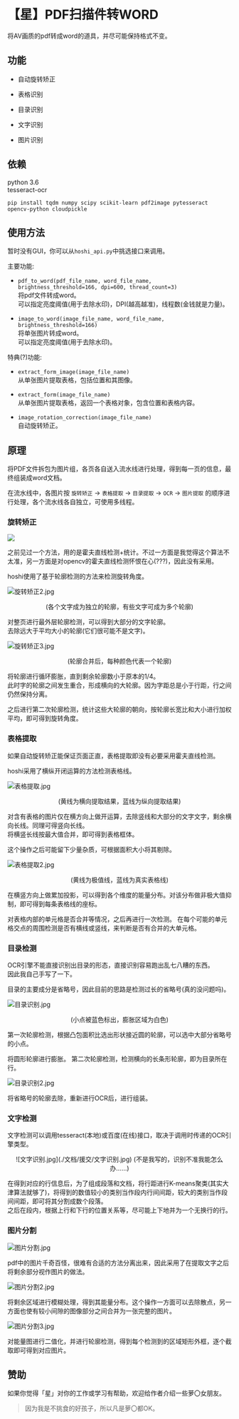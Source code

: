 # 【星】PDF扫描件转WORD

将AV画质的pdf转成word的道具，并尽可能保持格式不变。

## 功能

-   自动旋转矫正

-   表格识别

-   目录识别

-   文字识别

-   图片识别

## 依赖

python 3.6  
tesseract-ocr

```
pip install tqdm numpy scipy scikit-learn pdf2image pytesseract opencv-python cloudpickle
```

## 使用方法

暂时没有GUI，你可以从`hoshi_api.py`中挑选接口来调用。

主要功能: 

+ `pdf_to_word(pdf_file_name, word_file_name, brightness_threshold=166, dpi=600, thread_count=3)`  
    将pdf文件转成word。  
    可以指定亮度阈值(用于去除水印)，DPI(越高越准)，线程数(金钱就是力量)。

+ `image_to_word(image_file_name, word_file_name, brightness_threshold=166)`  
    将单张图片转成word。  
    可以指定亮度阈值(用于去除水印)。

特典(?)功能: 

+ `extract_form_image(image_file_name)`  
    从单张图片提取表格，包括位置和其图像。

+ `extract_form(image_file_name)`  
    从单张图片提取表格，返回一个表格对象，包含位置和表格内容。

+ `image_rotation_correction(image_file_name)`  
    自动旋转矫正。


## 原理

将PDF文件拆包为图片组，各页各自送入流水线进行处理，得到每一页的信息，最终组装成word文档。

在流水线中，各图片按 `旋转矫正` -> `表格提取` -> `目录提取` -> `OCR` -> `图片提取` 的顺序进行处理，各个流水线各自独立，可使用多线程。

### 旋转矫正

![](./文档/援交/旋转矫正.jpg)

之前见过一个方法，用的是霍夫直线检测+统计。不过一方面是我觉得这个算法不太准，另一方面是对opencv的霍夫直线检测怀恨在心(???)，因此没有采用。

hoshi使用了基于轮廓检测的方法来检测旋转角度。

![旋转矫正2.jpg](./文档/援交/旋转矫正2.jpg)
<p align="center">(各个文字成为独立的轮廓，有些文字可成为多个轮廓)</p>

对整页进行最外层轮廓检测，可以得到大部分的文字轮廓。  
去除远大于平均大小的轮廓(它们很可能不是文字)。

![旋转矫正3.jpg](./文档/援交/旋转矫正3.jpg)  
<p align="center">(轮廓合并后，每种颜色代表一个轮廓)</p>

将轮廓进行循环膨胀，直到剩余轮廓数小于原本的1/4。  
此时字的轮廓之间发生重合，形成横向的大轮廓。因为字距总是小于行距，行之间仍然保持分离。
  
之后进行第二次轮廓检测，统计这些大轮廓的朝向，按轮廓长宽比和大小进行加权平均，即可得到旋转角度。

### 表格提取

如果自动旋转矫正能保证页面正直，表格提取即没有必要采用霍夫直线检测。

hoshi采用了横纵开闭运算的方法检测表格线。

![表格提取.jpg](./文档/援交/表格提取.jpg)  
<p align="center">(黄线为横向提取结果，蓝线为纵向提取结果)</p>

对含有表格的图片仅在横方向上做开运算，去除竖线和大部分的文字文字，剩余横向长线。同理可得竖向长线。  
将横竖长线按最大值合并，即可得到表格框体。

这个操作之后可能留下少量杂质，可根据面积大小将其剔除。

![表格提取2.jpg](./文档/援交/表格提取2.jpg)
<p align="center">(黄线为极值线，蓝线为真实表格线)</p>

在横竖方向上做累加投影，可以得到各个维度的能量分布。对该分布做非极大值抑制，即可得到每条表格线的座标。

对表格内部的单元格是否合并等情况，之后再进行一次检测。
在每个可能的单元格交点的周围检测是否有横线或竖线，来判断是否有合并的大单元格。

### 目录检测

OCR引擎不能直接识别出目录的形态，直接识别容易跑出乱七八糟的东西。  
因此我自己手写了一下。

目录的主要成分是省略号，因此目前的思路是检测过长的省略号(真的没问题吗)。

![目录识别.jpg](./文档/援交/目录识别.jpg)
<p align="center">(小点被蓝色标出，膨胀区域为白色)</p>

第一次轮廓检测，根据凸包面积比选出形状接近圆的轮廓，可以选中大部分省略号的小点。

将圆形轮廓进行膨胀。
第二次轮廓检测，检测横向的长条形轮廓，即为目录所在行。

![目录识别2.jpg](./文档/援交/目录识别2.jpg)

将省略号的轮廓去除，重新进行OCR后，进行组装。

### 文字检测

文字检测可以调用tesseract(本地)或百度(在线)接口，取决于调用时传递的OCR引擎类型。

<p align="center">
![文字识别.jpg](./文档/援交/文字识别.jpg)  
(不是我写的，识别不准我能怎么办……)
</p>

在得到对应的行信息后，为了组成段落和文档，将行距进行K-means聚类(其实大津算法就够了)，将得到的数值较小的类别当作段内行间间距，较大的类别当作段间间距，即可将其分割成数个段落。  
之后在段内，根据上行和下行的位置关系等，尽可能上下地并为一个无换行的行。

### 图片分割

![图片分割.jpg](./文档/援交/图片分割.jpg)

pdf中的图片千奇百怪，很难有合适的方法分离出来，因此采用了在提取文字之后将剩余部分视作图片的做法。

![图片分割2.jpg](./文档/援交/图片分割2.jpg)

将剩余区域进行模糊处理，得到其能量分布。这个操作一方面可以去除散点，另一方面也使有较小间隙的图像部分之间合并为一张完整的图片。

![图片分割3.jpg](./文档/援交/图片分割3.jpg)

对能量图进行二值化，并进行轮廓检测，得到每个检测到的区域矩形外框，逐个截取即可得到对应图片。

## 赞助

如果你觉得「星」对你的工作或学习有帮助，欢迎给作者介绍一些萝〇女朋友。

> 因为我是不挑食的好孩子，所以凡是萝〇都OK。

